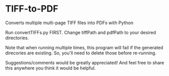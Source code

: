 # TIFF-to-PDF
Converts multiple multi-page TIFF files into PDFs with Python

Run convertTIFFs.py FIRST. Change tiffPath and pdfPath to your desired directories. 

Note that when running multiple times, this program will fail if the generated direcories are existing. So, you'll need to delete those before re-running.

Suggestions/comments would be greatly appreciated! And feel free to share this anywhere you think it would be helpful. 
